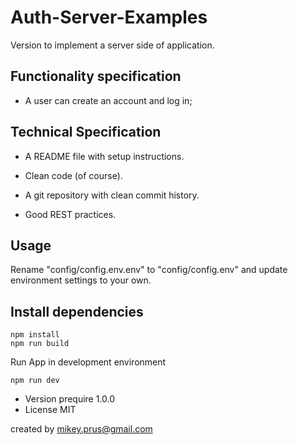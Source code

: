 # Auth-Server-Examples


Version to implement a server side of application.

## Functionality specification

- A user can create an account and log in;

## Technical Specification

- A README file with setup instructions.
- Clean code (of course).

- A git repository with clean commit history.
- Good REST practices.

## Usage
Rename "config/config.env.env" to "config/config.env" and update environment settings to your own.


## Install dependencies

```
npm install
npm run build
```

Run App in development environment
```
npm run dev
```

- Version prequire 1.0.0
- License MIT

created by mikey.prus@gmail.com

